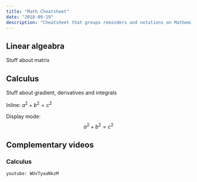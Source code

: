 ```yaml
---
title: "Math Cheatsheet"
date: "2018-09-19"
description: "Cheatsheet that groups reminders and notations on Mathematics"
---
```

## Linear algeabra
Stuff about matrix

## Calculus
Stuff about gradient, derivatives and integrals

Inline: $a^2 + b^2 = c^2$

Display mode:
$$
a^2 + b^2 = c^2
$$

## Complementary videos
### Calculus
`youtube: WUvTyaaNkzM`
